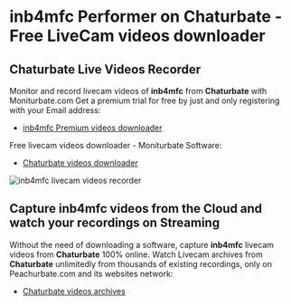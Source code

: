 # inb4mfc Performer on Chaturbate - Free LiveCam videos downloader

## Chaturbate Live Videos Recorder

Monitor and record livecam videos of **inb4mfc** from **Chaturbate** with Moniturbate.com
Get a premium trial for free by just and only registering with your Email address:
* [inb4mfc Premium videos downloader](https://moniturbate.com/request-demo-licence-key.html)

Free livecam videos downloader - Moniturbate Software:
* [Chaturbate videos downloader](https://moniturbate.com/moniturbate-download-software.html)

![inb4mfc livecam videos recorder](https://peachurnet.com/templates/moniturbate-software.png)


## Capture inb4mfc videos from the Cloud and watch your recordings on Streaming

Without the need of downloading a software, capture **inb4mfc** livecam videos from **Chaturbate** 100% online.
Watch Livecam archives from **Chaturbate** unlimitedly from thousands of existing recordings, only on Peachurbate.com and its websites network:
* [Chaturbate videos archives](https://peachurnet.com/)